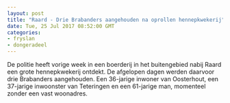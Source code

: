```yaml
---
layout: post
title: "Raard - Drie Brabanders aangehouden na oprollen hennepkwekerij"
date: Tue, 25 Jul 2017 08:52:00 GMT
categories: 
- fryslan 
- dongeradeel 
---
```


De politie heeft vorige week in een boerderij in het buitengebied nabij Raard een grote hennepkwekerij ontdekt. De afgelopen dagen werden daarvoor drie Brabanders aangehouden. Een 36-jarige inwoner van Oosterhout, een 37-jarige inwoonster van Teteringen en een 61-jarige man, momenteel zonder een vast woonadres.
